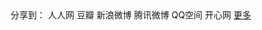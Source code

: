 <!-- JiaThis Button BEGIN -->
<div class="jiathis_style">
  <span class="jiathis_txt">分享到：</span>
	<a class="jiathis_button_renren">人人网</a>
	<a class="jiathis_button_douban">豆瓣</a>
	<a class="jiathis_button_tsina">新浪微博</a>
	<a class="jiathis_button_tqq">腾讯微博</a>
	<a class="jiathis_button_qzone">QQ空间</a>
	<a class="jiathis_button_kaixin001">开心网</a>
	<a href="http://www.jiathis.com/share?uid=1770934" class="jiathis jiathis_txt jiathis_separator jtico jtico_jiathis" target="_blank">更多</a>
	<a class="jiathis_counter_style"></a>
</div>
<script type="text/javascript">
var jiathis_config = {data_track_clickback:'true'};
</script>
<script type="text/javascript" src="http://v3.jiathis.com/code_mini/jia.js?uid=1364606006314128" charset="utf-8"></script>


<!-- JiaThis Button END -->
<!-- UY BEGIN -->

<div id="uyan_frame"></div>
<script type="text/javascript" id="UYScript" src="http://v1.uyan.cc/js/iframe.js?UYUserId=1770934" async=""></script>

<!-- UY END -->
